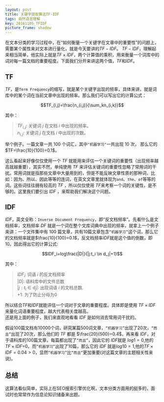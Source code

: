 ```yaml
---
layout: post
title: 关键字提取算法TF-IDF
tags: 自然语言理解
key: 20161105_TFIDF
picture_frame: shadow
---
```

在文本分类的学习过程中，在“如何衡量一个关键字在文章中的重要性”的问题上，需要某个属性来对文本进行量化，就是今天要讲的$TF-IDF$。<!--more-->
$TF-IDF$，理解起来相当简单，他实际上就是$TF\times IDF$，两个计算值的乘积，用来衡量一个词库中的词对每一篇文档的重要程度。下面我们分开来讲这两个值，$TF$和$IDF$。
## TF
$TF$，是` Term Frequency `的缩写，就是某个关键字出现的频率，具体来讲，就是词库中的某个词在当前文章中出现的频率。那么我们可以写出它的计算公式：  

$$TF_{i,j}=\frac{n_{i,j}}{\sum_kn_{i,k}}$$  

其中：
>$TF_{i,j}$: 关键词 $j$ 在文档 $i$ 中出现的频率。   
>$n_{i,j}$: 关键词 $j$ 在文档 $i$ 中出现的次数。  

举个例子。一篇文章一共 100 个词汇，其中`"机器学习"`一共出现 10 次， 那么它的 $TF=\frac{10}{100}=0.1$。  

这么看起来好像仅仅使用一个 $TF$ 就能用来评估一个关键词的重要性（出现频率越高就越重要），其实不然，单纯使用 $TF$ 来评估关键词的重要性忽略了常用词的干扰。常用词就是指那些文章中大量用到的，但是不能反映文章性质的那种词，比如：因为、所以、因此等等的连词，在英文文章里就体现为`and`、`the`、`of`等等的词。这些词往往拥有较高的 $TF$ ，所以仅仅使用 $TF$来考察一个词的关键性，是不够的。这里我们要引出 $IDF$ ，来帮助我们解决这个问题。

## IDF
$IDF$，英文全称：`Inverse Document Frequency`，即“反文档频率”。先看什么是文档频率，文档频率 $DF$ 就是一个词在整个文库词典中出现的频率，就拿上一个例子来讲：一个文件集中有 100 篇文章，共有10篇文章包含`“机器学习”`这个词，那么它的文档频率就是$\frac{10}{100}=0.1$，反文档频率$IDF$就是这个值的倒数，即10。因此得出它的计算公式:  

$$IDF_i=log\frac{|D|}{|j:t_i \in d_j|+1}$$  

其中：
>$IDF_i$: 词语 $i$ 的反文档频率  
> $|D|$:   语料库中的文件总数  
> $|j:t_i \in d_j|$: 出现词语 $i$ 的文档总数.  
> $+1$: 为了防止分母为0  

所以结合$TF$和$IDF$就能评估一个词对于文章的重要程度。具体即是使用 $TF\times IDF$ 来量化词语重要程度，越大代表相关度越高。  
还是用上面的例子，我们来直观地看看 $IDF$ 是如何消去常用词干扰的。  

假设100篇文档有10000个词，研究某篇500词文章，`“机器学习”`出现了20次，`“而且”`出现了20次，那么他们的 $TF$ 都是 $\frac{20}{500}=0.4$。再来看 $IDF$，对于语料库的100篇文章，每篇都出现了`“而且”`，因此它的 $IDF$就是 $log1=0$,他的 $TF\times IDF$=0。而`“机器学习”`出现了10篇，那么它的 $IDF$ 就是$log10=1$,他的$TF\times IDF=0.04>0$，显然`“机器学习”`比`“而且”`更加重要(对这篇文章的主题相关性来说)。  

## 总结
这算法看似简单，实际上在SEO搜索引擎优化啊，文本分类方面用的挺多的，面试时也常常作为信息论知识储备来出题。
